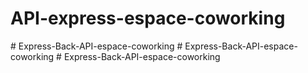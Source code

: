 ﻿# API-express-espace-coworking

#   E x p r e s s - B a c k - A P I - e s p a c e - c o w o r k i n g  
 #   E x p r e s s - B a c k - A P I - e s p a c e - c o w o r k i n g  
 #   E x p r e s s - B a c k - A P I - e s p a c e - c o w o r k i n g  
 